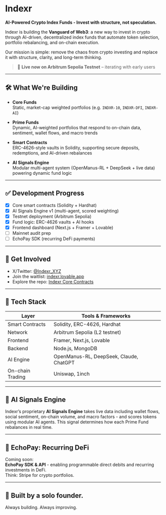 # Indexr  
**AI-Powered Crypto Index Funds - Invest with structure, not speculation.**

Indexr is building the **Vanguard of Web3**: a new way to invest in crypto through AI-driven, decentralized index funds that automate token selection, portfolio rebalancing, and on-chain execution.

Our mission is simple: remove the chaos from crypto investing and replace it with structure, clarity, and long-term thinking.

> 🧪 **Live now on Arbitrum Sepolia Testnet** – iterating with early users

---

## 🛠️ What We're Building

- **Core Funds**  
  Static, market-cap weighted portfolios (e.g. `INDXR-10`, `INDXR-DFI`, `INDXR-AI`)

- **Prime Funds**  
  Dynamic, AI-weighted portfolios that respond to on-chain data, sentiment, wallet flows, and macro trends

- **Smart Contracts**  
  ERC-4626-style vaults in Solidity, supporting secure deposits, redemptions, and AI-driven rebalances

- **AI Signals Engine**  
  Modular multi-agent system (OpenManus-RL + DeepSeek + live data) powering dynamic fund logic

---

## ✅ Development Progress

- [x] Core smart contracts (Solidity + Hardhat)
- [x] AI Signals Engine v1 (multi-agent, scored weighting)
- [x] Testnet deployment (Arbitrum Sepolia)
- [x] Fund logic: ERC-4626 vaults + AI hooks
- [x] Frontend dashboard (Next.js + Framer + Lovable)
- [ ] Mainnet audit prep
- [ ] EchoPay SDK (recurring DeFi payments)

---

## 🔗 Get Involved

- X/Twitter: [@Indexr_XYZ](https://x.com/Indexr_XYZ)
- Join the waitlist: [indexr.lovable.app](https://indexr.lovable.app)
- Explore the repo: [Indexr Core Contracts](https://github.com/IndexrXYZ)

---

## 🧠 Tech Stack

| Layer             | Tools & Frameworks |
|------------------|--------------------|
| Smart Contracts  | Solidity, ERC-4626, Hardhat |
| Network          | Arbitrum Sepolia (L2 testnet) |
| Frontend         | Framer, Next.js, Lovable |
| Backend          | Node.js, MongoDB |
| AI Engine        | OpenManus-RL, DeepSeek, Claude, ChatGPT |
| On-chain Trading | Uniswap, 1inch |

---

## 🧠 AI Signals Engine

Indexr’s proprietary **AI Signals Engine** takes live data including wallet flows, social sentiment, on-chain volume, and macro factors - and scores tokens using modular AI agents. This signal determines how each Prime Fund rebalances in real time.

---

## 🔄 EchoPay: Recurring DeFi

Coming soon:  
**EchoPay SDK & API** - enabling programmable direct debits and recurring investments in DeFi.  
Think: Stripe for crypto portfolios.

---

## 👋 Built by a solo founder.  
Always building. Always improving.  
